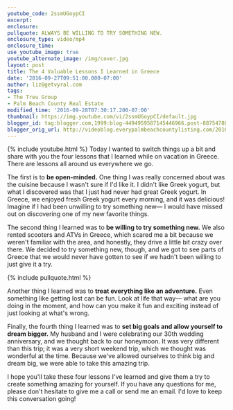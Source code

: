 ```yaml
---
youtube_code: 2ssmUGoypCI
excerpt:
enclosure:
pullquote: ALWAYS BE WILLING TO TRY SOMETHING NEW.
enclosure_type: video/mp4
enclosure_time:
use_youtube_image: true
youtube_alternate_image: /img/cover.jpg
layout: post
title: The 4 Valuable Lessons I Learned in Greece
date: '2016-09-27T09:51:00.000-07:00'
author: liz@getvyral.com
tags:
- The Treu Group
- Palm Beach County Real Estate
modified_time: '2016-09-28T07:30:17.200-07:00'
thumbnail: https://img.youtube.com/vi/2ssmUGoypCI/default.jpg
blogger_id: tag:blogger.com,1999:blog-4494959587145446966.post-88754788597605807
blogger_orig_url: http://videoblog.everypalmbeachcountylisting.com/2016/09/the-4-valuable-lessons-i-learned-in.html
---
```

{% include youtube.html %}
Today I wanted to switch things up a bit and share with you the four lessons that I learned while on vacation in Greece. There are lessons all around us everywhere we go.

 The first is to **be open-minded.** One thing I was really concerned about was the cuisine because I wasn't sure if I'd like it. I didn't like Greek yogurt, but what I discovered was that I just had never had great Greek yogurt. In Greece, we enjoyed fresh Greek yogurt every morning, and it was delicious! Imagine if I had been unwilling to try something new— I would have missed out on discovering one of my new favorite things.

 The second thing I learned was to **be willing to try something new.** We also rented scooters and ATVs in Greece, which scared me a bit because we weren't familiar with the area, and honestly, they drive a little bit crazy over there. We decided to try something new, though, and we got to see parts of Greece that we would never have gotten to see if we hadn't been willing to just give it a try.

{% include pullquote.html %}

Another thing I learned was to **treat everything like an adventure.** Even something like getting lost can be fun. Look at life that way— what are you doing in the moment, and how can you make it fun and exciting instead of just looking at what's wrong.

 Finally, the fourth thing I learned was to **set big goals and allow yourself to dream bigger.** My husband and I were celebrating our 30th wedding anniversary, and we thought back to our honeymoon. It was very different than this trip; it was a very short weekend trip, which we thought was wonderful at the time. Because we've allowed ourselves to think big and dream big, we were able to take this amazing trip.

 I hope you'll take these four lessons I've learned and give them a try to create something amazing for yourself. If you have any questions for me, please don't hesitate to give me a call or send me an email. I'd love to keep this conversation going!
